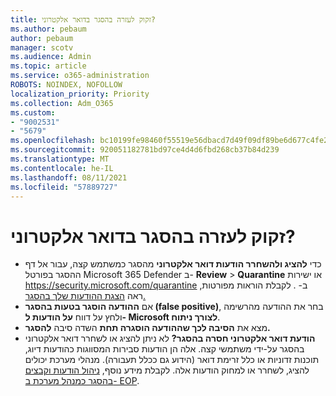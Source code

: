 ```yaml
---
title: זקוק לעזרה בהסגר בדואר אלקטרוני?
ms.author: pebaum
author: pebaum
manager: scotv
ms.audience: Admin
ms.topic: article
ms.service: o365-administration
ROBOTS: NOINDEX, NOFOLLOW
localization_priority: Priority
ms.collection: Adm_O365
ms.custom:
- "9002531"
- "5679"
ms.openlocfilehash: bc10199fe98460f55519e56dbacd7d49f09df89be6d677c4fe2b6b95f529e26d
ms.sourcegitcommit: 920051182781bd97ce4d4d6fbd268cb37b84d239
ms.translationtype: MT
ms.contentlocale: he-IL
ms.lasthandoff: 08/11/2021
ms.locfileid: "57889727"
---
```

# <a name="need-help-with-email-quarantine"></a>זקוק לעזרה בהסגר בדואר אלקטרוני?

- כדי **להציג ולהשחרר הודעות דואר אלקטרוני** מהסגר  כמשתמש קצה, עבור אל דף ההסגר בפורטל Microsoft 365 Defender ב- **Review** \> **Quarantine** או ישירות <https://security.microsoft.com/quarantine> ב- . לקבלת הוראות מפורטות, ראה [הצגת ההודעות שלך בהסגר.](https://docs.microsoft.com/microsoft-365/security/office-365-security/find-and-release-quarantined-messages-as-a-user#view-your-quarantined-messages)
- אם **ההודעה הוסגר בטעות בהסגר (false positive)**, בחר את ההודעה מהרשימה ולחץ על דווח **על הודעות ל- Microsoft לצורך ניתוח**.
- מצא את **הסיבה לכך שההודעה הוסגרה תחת** השדה סיבה **להסגר.**
- **הודעת דואר אלקטרוני חסרה בהסגר?** לא ניתן להציג או לשחרר דואר אלקטרוני בהסגר על-ידי משתמשי קצה. אלה הן הודעות סבירות המסווגות כהודעות דיוג, תוכנות זדוניות או כלל זרימת דואר (הידוע גם ככלל תעבורה). מנהלי מערכת יכולים להציג, לשחרר או למחוק הודעות אלה. לקבלת מידע נוסף, [ניהול הודעות וקבצים בהסגר כמנהל מערכת ב- EOP](https://docs.microsoft.com/microsoft-365/security/office-365-security/manage-quarantined-messages-and-files).
